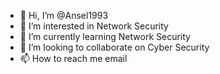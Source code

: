 - 👋 Hi, I’m @Ansel1993
- 👀 I’m interested in Network Security
- 🌱 I’m currently learning Network Security
- 💞️ I’m looking to collaborate on Cyber Security
- 📫 How to reach me email

<!---
Ansel1993/Ansel1993 is a ✨ special ✨ repository because its `README.md` (this file) appears on your GitHub profile.
You can click the Preview link to take a look at your changes.
--->
